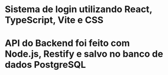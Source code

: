 # Sistema de login utilizando React, TypeScript, Vite e CSS
# API do Backend foi feito com Node.js, Restify e salvo no banco de dados PostgreSQL
